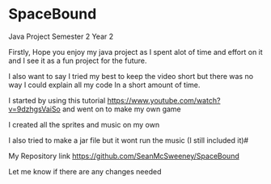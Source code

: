 # SpaceBound

Java Project Semester 2 Year 2

Firstly,
Hope you enjoy my java project as I spent alot 
of time and effort on it and I see it as a fun
project for the future.

I also want to say I tried my best to keep the video short
but there was no way I could explain all my code
In a short amount of time. 

I started by using this tutorial https://www.youtube.com/watch?v=9dzhgsVaiSo
and went on to make my own game

I created all the sprites and music on my own

I also tried to make a jar file but 
it wont run the music (I still included it)#

My Repository link https://github.com/SeanMcSweeney/SpaceBound

Let me know if there are any changes needed
